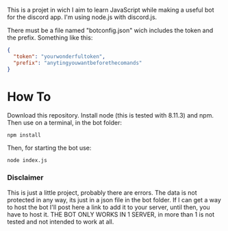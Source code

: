 This is a projet in wich I aim to learn JavaScript while making a useful bot
for the discord app. I'm using node.js with discord.js.

There must be a file named "botconfig.json" wich includes the token and the
prefix. Something like this:

```json
{
  "token": "yourwonderfultoken",
  "prefix": "anytingyouwantbeforethecomands"
}
```

# How To
Download this repository. Install node (this is tested with 8.11.3) and npm. Then use on a terminal, in the bot folder:

`npm install`

Then, for starting the bot use:

`node index.js`

### Disclaimer
This is just a little project, probably there are errors. The data is not protected in any way, its just in a json file in the bot folder. If I can get a way to host the bot I'll post here a link to add it to your server, until then, you have to host it. THE BOT ONLY WORKS IN 1 SERVER, in more than 1 is not tested and not intended to work at all.
